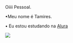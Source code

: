 Oiiii Pessoal.

•Meu nome é Tamires.

• Eu estou estudando na [Alura](https://www.alura.com.br/)

![](https://tenor.com/pt-BR/view/canddy-gif-27581953)
